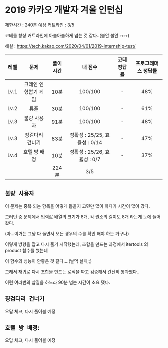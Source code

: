 # 2019 카카오 개발자 겨울 인턴십

제한시간 : 240분
예상 커트라인 : 3/5

코테를 항상 커트라인에 아슬아슬하게 넘는 것 같다..(불안 불안 ㅠㅠ)

해설 : https://tech.kakao.com/2020/04/01/2019-internship-test/

|  레벨  |     문제      | 풀이시간 |          내 점수           | 코테 정답률 | 프로그래머스 정답률 |
|:----:|:-----------:|:----:|:-----------------------:|:------:|:----------:|
| Lv.1 | 크레인 인형뽑기 게임 | 10분  |         100/100         |   -    |    48%     |
| Lv.2 |     튜플      | 30분  |         100/100         |   -    |    61%     |
| Lv.3 |   불량 사용자    | 91분  |         100/100         |   -    |    48%     |
| Lv.3 |  징검다리 건너기   | 83분  | 정확성 : 25/25, 효율성 : 0/14 |   -    |    47%     |
| Lv.4 |   호텔 방 배정   | 10분  | 정확성 : 25/26, 효율성 : 0/7  |   -    |    37%     |
|      |             | 224분 |           3/5           |        |            |

## `불량 사용자`

이 문제는 중복 되는 항목을 어떻게 뽑을지 고민만 많이 하다가 시간이 많이 갔다.

그러던 중 문제에서 입력값 배열의 크기가 8개, 각 원소의 길이도 8개 라는게 눈에 들어왔다.

(아...이거는 그냥 다 돌면서 모든 경우의 수를 확인 해야 하는 거구나)

이렇게 방향을 잡고 다시 풀기 시작했는데, 조합을 만드는 과정에서 itertools 의 product 함수를 썼는데

이 함수의 성능이 안좋은 것 같다....(날먹 실패;;)

그래서 재귀로 다시 조합을 만드는 로직을 짜고 검증해서 간신히 통과했다..

이런 여러번의 삽질을 하느라 90분 넘는 시간이 소요 됐다.

## `징검다리 건너기`

오답 체크, 다시 풀어볼 예정

## `호텔 방 배정`:

오답 체크, 다시 풀어볼 예정

